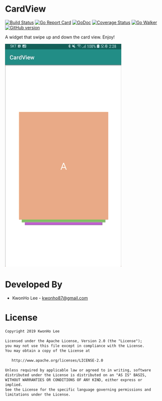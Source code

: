 CardView
============================
[![Build Status](https://travis-ci.org/kwonho87/CardView.svg?branch=master)](https://travis-ci.org/kwonho87/CardView)
[![Go Report Card](https://goreportcard.com/badge/github.com/torden/go-strutil)](https://goreportcard.com/report/github.com/torden/go-strutil)
[![GoDoc](https://godoc.org/github.com/torden/go-strutil?status.svg)](https://godoc.org/github.com/torden/go-strutil)
[![Coverage Status](https://coveralls.io/repos/github/kwonho87/CardView/badge.svg?branch=master)](https://coveralls.io/github/kwonho87/CardView?branch=master)
[![Go Walker](http://gowalker.org/api/v1/badge)](https://gowalker.org/github.com/torden/go-strutil)
[![GitHub version](https://badge.fury.io/gh/torden%2Fgo-strutil.svg)](https://badge.fury.io/gh/torden%2Fgo-strutil)

A widget that swipe up and down the card view.
Enjoy!


![](screenshot.gif)


Developed By
============

 * KwonHo Lee - <kwonho87@gmail.com>



License
=======

    Copyright 2019 KwonHo Lee

    Licensed under the Apache License, Version 2.0 (the "License");
    you may not use this file except in compliance with the License.
    You may obtain a copy of the License at

       http://www.apache.org/licenses/LICENSE-2.0

    Unless required by applicable law or agreed to in writing, software
    distributed under the License is distributed on an "AS IS" BASIS,
    WITHOUT WARRANTIES OR CONDITIONS OF ANY KIND, either express or implied.
    See the License for the specific language governing permissions and
    limitations under the License.
